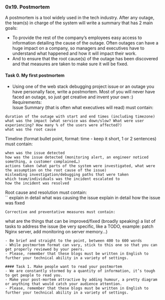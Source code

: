 ### 0x19. Postmortem

A postmortem is a tool widely used in the tech industry. After any outage, the team(s) in charge of the system will write a summary that has 2 main goals:  
- To provide the rest of the company’s employees easy access to information detailing the cause of the outage. Often outages can have a huge impact on a company, so managers and executives have to understand what happened and how it will impact their work.
- And to ensure that the root cause(s) of the outage has been discovered and that measures are taken to make sure it will be fixed.

#### Task 0. My first postmortem
- Using one of the web stack debugging project issue or an outage you have personally face, write a postmortem. Most of you will never have faced an outage, so just get creative and invent your own :)
Requirements:  
Issue Summary (that is often what executives will read) must contain:  
```
duration of the outage with start and end times (including timezone)
what was the impact (what service was down/slow? What were user experiencing? How many % of the users were affected?)
what was the root cause
```
Timeline (format bullet point, format: time - keep it short, 1 or 2 sentences) must contain:  
```
when was the issue detected
how was the issue detected (monitoring alert, an engineer noticed something, a customer complained…)
actions taken (what parts of the system were investigated, what were the assumption on the root cause of the issue)
misleading investigation/debugging paths that were taken
which team/individuals was the incident escalated to
how the incident was resolved
```
Root cause and resolution must contain:  
``
explain in detail what was causing the issue
explain in detail how the issue was fixed
```
Corrective and preventative measures must contain:  
```
what are the things that can be improved/fixed (broadly speaking)
a list of tasks to address the issue (be very specific, like a TODO, example: patch Nginx server, add monitoring on server memory…)
```
- Be brief and straight to the point, between 400 to 600 words
- While postmortem format can vary, stick to this one so that you can get properly reviewed by your peers.
- Please, remember that these blogs must be written in English to further your technical ability in a variety of settings.

#### Task 1. Make people want to read your postmortem
- We are constantly stormed by a quantity of information, it’s tough to get people to read you.
- Make your post-mortem attractive by adding humour, a pretty diagram or anything that would catch your audience attention.
- Please, remember that these blogs must be written in English to further your technical ability in a variety of settings.
